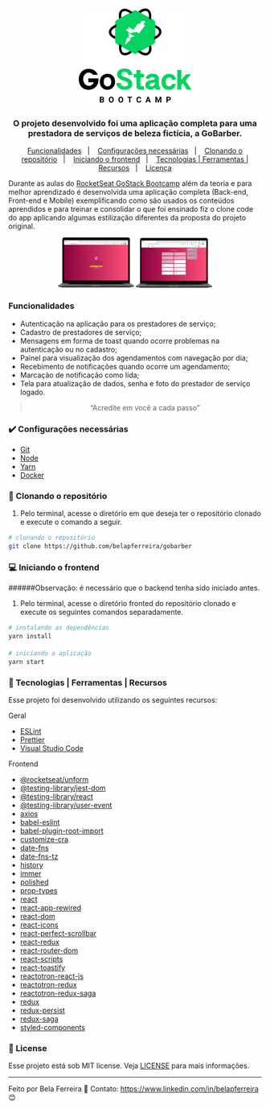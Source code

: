 <h1 align="center">
<img src="../backend/src/assets/bootcamp-header.png">
</h1>

<h3 align="center">
  O projeto desenvolvido foi uma aplicação completa para uma prestadora de serviços de beleza fictícia, a GoBarber.
</h3>

<p align="center">
  <a href="#funcionalidades">Funcionalidades</a>&nbsp;&nbsp;&nbsp;|&nbsp;&nbsp;&nbsp;
  <a href="#heavy_check_mark-configurações-necessárias">Configurações necessárias</a>&nbsp;&nbsp;&nbsp;|&nbsp;&nbsp;&nbsp;
  <a href="#arrow_down_small-clonando-o-repositório">Clonando o repositório</a>&nbsp;&nbsp;&nbsp;|&nbsp;&nbsp;&nbsp;
  <a href="#computer-iniciando-o-frontend">Iniciando o frontend</a>&nbsp;&nbsp;&nbsp;|&nbsp;&nbsp;&nbsp;
  <a href="#wrench-tecnologias--ferramentas--recursos">Tecnologias | Ferramentas | Recursos</a>&nbsp;&nbsp;&nbsp;|&nbsp;&nbsp;&nbsp;
  <a href="#memo-license">Licença</a>
</p>

Durante as aulas do [RocketSeat GoStack Bootcamp](https://rocketseat.com.br/bootcamp) além da teoria e para melhor aprendizado é desenvolvida uma aplicação completa (Back-end, Front-end e Mobile) exemplificando como são usados os conteúdos aprendidos e para treinar e consolidar o que foi ensinado fiz o clone code do app aplicando algumas estilização diferentes da proposta do projeto original.

  <p align="center">
    <img src="src/assets/GoBarberWebLogin.PNG" width="30%" height="30%" max-width:100% >
    <img src="src/assets/GoBarberWebDashboard.PNG" width="30%" height="30%" max-width:100% >
  </p>

  ### Funcionalidades

  - Autenticação na aplicação para os prestadores de serviço;
  - Cadastro de prestadores de serviço;
  - Mensagens em forma de toast quando ocorre problemas na autenticação ou no cadastro;
  - Painel para visualização dos agendamentos com navegação por dia;
  - Recebimento de notificações quando ocorre um agendamento;
  - Marcação de notificação como lida;
  - Tela para atualização de dados, senha e foto do prestador de serviço logado.

<blockquote align="center">“Acredite em você a cada passo”</blockquote>

### :heavy_check_mark: Configurações necessárias

-  [Git](https://git-scm.com)
-  [Node](https://nodejs.org/)
-  [Yarn](https://yarnpkg.com/)
-  [Docker](https://www.docker.com/docker-community)

### :arrow_down_small: Clonando o repositório
1. Pelo terminal, acesse o diretório em que deseja ter o repositório clonado e execute o comando a seguir.
```bash
# clonando o repositório
git clone https://github.com/belapferreira/gobarber
```
### :computer: Iniciando o frontend
######Observação: é necessário que o backend tenha sido iniciado antes.
1. Pelo terminal, acesse o diretório fronted do repositório clonado e execute os seguintes comandos separadamente.
```bash
# instalando as dependências
yarn install

# iniciando a aplicação
yarn start
```
### :wrench: Tecnologias | Ferramentas | Recursos

Esse projeto foi desenvolvido utilizando os seguintes recursos:

Geral

-  [ESLint](https://eslint.org/)
-  [Prettier](https://prettier.io/)
-  [Visual Studio Code](https://code.visualstudio.com/)

Frontend

-  [@rocketseat/unform](https://github.com/Rocketseat/unform)
-  [@testing-library/jest-dom](https://github.com/testing-library/jest-dom)
-  [@testing-library/react](https://github.com/testing-library/react-testing-library)
-  [@testing-library/user-event](https://github.com/testing-library/user-event)
-  [axios](https://www.npmjs.com/package/axios)
-  [babel-eslint](https://github.com/babel/babel-eslint)
-  [babel-plugin-root-import](https://www.npmjs.com/package/babel-plugin-root-import)
-  [customize-cra](https://github.com/arackaf/customize-cra)
-  [date-fns](https://date-fns.org/)
-  [date-fns-tz](https://www.npmjs.com/package/date-fns-tz)
-  [history](https://github.com/ReactTraining/history)
-  [immer](https://github.com/immerjs/immer)
-  [polished](https://polished.js.org/)
-  [prop-types](https://www.npmjs.com/package/prop-types)
-  [react](https://pt-br.reactjs.org/)
-  [react-app-rewired](https://www.npmjs.com/package/react-app-rewired)
-  [react-dom](https://www.npmjs.com/package/react-dom)
-  [react-icons](https://react-icons.github.io/react-icons/)
-  [react-perfect-scrollbar](https://github.com/goldenyz/react-perfect-scrollbar)
-  [react-redux](https://redux.js.org/basics/usage-with-react)
-  [react-router-dom](https://reacttraining.com/react-router/web/guides/quick-start)
-  [react-scripts](https://www.npmjs.com/package/react-scripts)
-  [react-toastify](https://github.com/fkhadra/react-toastify)
-  [reactotron-react-js](https://github.com/infinitered/reactotron)
-  [reactotron-redux](https://github.com/infinitered/reactotron/blob/master/docs/plugin-redux.md)
-  [reactotron-redux-saga](https://github.com/infinitered/reactotron/blob/master/docs/plugin-redux-saga.md)
-  [redux](https://redux.js.org/)
-  [redux-persist](https://github.com/rt2zz/redux-persist)
-  [redux-saga](https://redux-saga.js.org/)
-  [styled-components](https://styled-components.com/)

### :memo: License
Esse projeto está sob MIT license. Veja [LICENSE](https://github.com/belapferreira/gobarber/blob/master/LICENSE) para mais informações.

---

Feito por Bela Ferreira :blue_heart: Contato: https://www.linkedin.com/in/belapferreira :blush:
